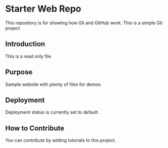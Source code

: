 # Starter Web Repo

This repository is for showing how Git and GitHub work. This is a simple Git project

## Introduction

This is a read only file

## Purpose

Sample website with plenty of files for demos

## Deployment

Deployment status is currently set to default.

## How to Contribute

You can contribute by adding tutorials to this project.